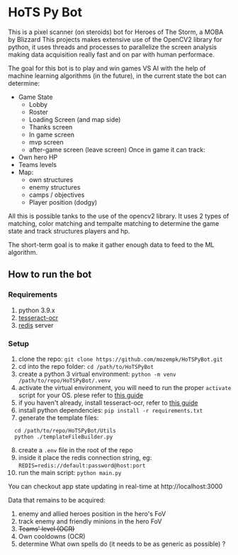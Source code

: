 # HoTS Py Bot

This is a pixel scanner (on steroids) bot for Heroes of The Storm, a MOBA by Blizzard
This projects makes extensive use of the OpenCV2 library for python, it uses threads and processes to parallelize the screen analysis making data acquisition really fast and on par with human performace.

The goal for this bot is to play and win games VS AI with the help of machine learning algorithms (in the future), in the current state the bot can determine:
* Game State
  * Lobby
  * Roster
  * Loading Screen (and map side)
  * Thanks screen
  * In game screen
  * mvp screen
  * after-game screen (leave screen)
Once in game it can track:
* Own hero HP
* Teams levels
* Map:
  * own structures
  * enemy structures
  * camps / objectives
  * Player position (dodgy)

All this is possible tanks to the use of the opencv2 library.
It uses 2 types of matching, color matching and tempalte matching to determine the game state and track structures players and hp. 

The short-term goal is to make it gather enough data to feed to the ML algorithm.


## How to run the bot

### Requirements

1. python 3.9.x
2. [tesseract-ocr](https://github.com/tesseract-ocr/tesseract)
3. [redis](https://redis.io/) server

### Setup
1. clone the repo: `git clone https://github.com/mozempk/HoTSPyBot.git`
2. cd into the repo folder: `cd /path/to/HoTSPyBot`
3. create a python 3 virtual environment: `python -m venv /path/to/repo/HoTSPyBot/.venv`
4. activate the virtual environment, you will need to run the proper `activate` script for your OS. plese refer to [this guide](https://packaging.python.org/guides/installing-using-pip-and-virtual-environments/#activating-a-virtual-environment)
5. if you haven't already, install tesseract-ocr, refer to [this guide](https://github.com/tesseract-ocr/tesseract)
6. install python dependencies: `pip install -r requirements.txt`
7. generate the template files: 

```shell
  cd /path/to/repo/HoTSPyBot/Utils
  python ./templateFileBuilder.py
```
8. create a `.env` file in the root of the repo
9. inside it place the redis connection string, eg: `REDIS=redis://default:password@host:port`
10. run the main script: `python main.py`

You can checkout app state updating in real-time at http://localhost:3000


Data that remains to be acquired:
1. enemy and allied heroes position in the hero's FoV
2. track enemy and friendly minions in the hero FoV
3. ~~Teams' level (OCR)~~
4. Own cooldowns (OCR)
5. determine What own spells do (it needs to be as generic as possible) ?

